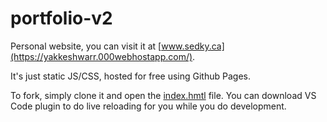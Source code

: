 # portfolio-v2

Personal website, you can visit it at [www.sedky.ca](https://yakkeshwarr.000webhostapp.com/).  

It's just static JS/CSS, hosted for free using Github Pages.

To fork, simply clone it and open the [index.hmtl](./index.html) file.  You can download VS Code plugin to do live reloading for you while you do development.
